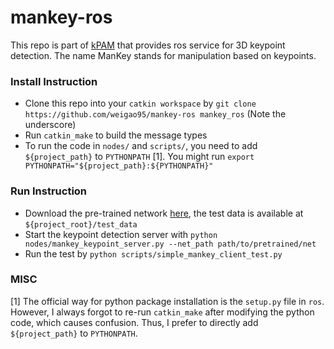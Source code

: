 # mankey-ros

This repo is part of [kPAM](https://github.com/weigao95/kPAM) that provides ros service for 3D keypoint detection. The name ManKey stands for manipulation based on keypoints.


### Install Instruction

- Clone this repo into your `catkin workspace` by `git clone https://github.com/weigao95/mankey-ros mankey_ros` (Note the underscore)
- Run `catkin_make` to build the message types
- To run the code in `nodes/` and `scripts/`, you need to add `${project_path}` to `PYTHONPATH` [1]. You might run `export PYTHONPATH="${project_path}:${PYTHONPATH}"`

### Run Instruction

- Download the pre-trained network [here](https://drive.google.com/open?id=1ak3REzfSP3rqLOe27non8fbSGDSMDDls), the test data is available at `${project_root}/test_data`
- Start the keypoint detection server with `python nodes/mankey_keypoint_server.py --net_path path/to/pretrained/net`
- Run the test by `python scripts/simple_mankey_client_test.py`


### MISC

[1] The official way for python package installation is the `setup.py` file in `ros`. However, I always forgot to re-run `catkin_make` after modifying the python code, which causes confusion. Thus, I prefer to directly add `${project_path}` to `PYTHONPATH`.
